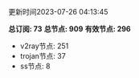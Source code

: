 更新时间2023-07-26 04:13:45

**总订阅: 73**
**总节点: 909**
**有效节点: 296**
- v2ray节点: 251
- trojan节点: 37
- ss节点: 8
